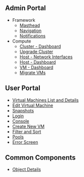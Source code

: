 ## Admin Portal
* Framework
  * [Masthead](https://ovirt.github.io/ovirt-design/admin-ui/framework/masthead)
  * [Navigation](https://ovirt.github.io/ovirt-design/admin-ui/framework/navigation)
  * [Notifications](https://ovirt.github.io/ovirt-design/admin-ui/framework/notifications)
* Compute
  * [Cluster - Dashboard](https://ovirt.github.io/ovirt-design/admin-ui/compute/cluster-dashboard)
  * [Upgrade Cluster](https://ovirt.github.io/ovirt-design/admin-ui/compute/upgrade-cluster)
  * [Host - Network Interfaces](https://ovirt.github.io/ovirt-design/admin-ui/compute/host-network-interfaces)
  * [Host - Dashboard](https://ovirt.github.io/ovirt-design/admin-ui/compute/host-dashboard)
  * [VM - Dashboard](https://ovirt.github.io/ovirt-design/admin-ui/compute/vm-dashboard)
  * [Migrate VMs](https://ovirt.github.io/ovirt-design/admin-ui/compute/migrate-vms)

## User Portal
* [Virtual Machines List and Details](https://ovirt.github.io/ovirt-design/user-portal/virtual-machine-details)
* [Edit Virtual Machine](https://ovirt.github.io/ovirt-design/user-portal/edit-virtual-machine)
* [Snapshots](https://ovirt.github.io/ovirt-design/user-portal/snapshots)
* [Login](https://ovirt.github.io/ovirt-design/user-portal/login)
* [Console](https://ovirt.github.io/ovirt-design/user-portal/console)
* [Create New VM](https://ovirt.github.io/ovirt-design/user-portal/create-new-vm)
* [Filter and Sort](https://ovirt.github.io/ovirt-design/user-portal/filter-and-sort)
* [Pools](https://ovirt.github.io/ovirt-design/user-portal/pools)
* [Error Screen](https://ovirt.github.io/ovirt-design/user-portal/error-screen)

## Common Components
*  [Object Details](https://ovirt.github.io/ovirt-design/common/object-details)
